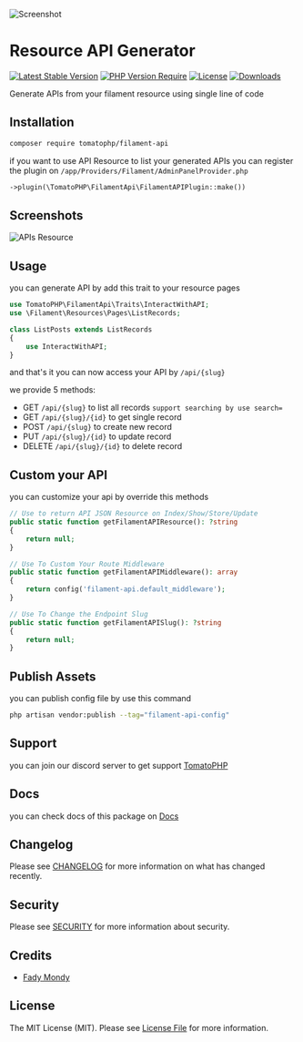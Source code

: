 ![Screenshot](https://raw.githubusercontent.com/tomatophp/filament-api/master/arts/3x1io-tomato-api.jpg)

# Resource API Generator

[![Latest Stable Version](https://poser.pugx.org/tomatophp/filament-api/version.svg)](https://packagist.org/packages/tomatophp/filament-api)
[![PHP Version Require](http://poser.pugx.org/tomatophp/filament-api/require/php)](https://packagist.org/packages/tomatophp/filament-api)
[![License](https://poser.pugx.org/tomatophp/filament-api/license.svg)](https://packagist.org/packages/tomatophp/filament-api)
[![Downloads](https://poser.pugx.org/tomatophp/filament-api/d/total.svg)](https://packagist.org/packages/tomatophp/filament-api)

Generate APIs from your filament resource using single line of code

## Installation

```bash
composer require tomatophp/filament-api
```

if you want to use API Resource to list your generated APIs you can register the plugin on `/app/Providers/Filament/AdminPanelProvider.php`

```php
->plugin(\TomatoPHP\FilamentApi\FilamentAPIPlugin::make())
```

## Screenshots

![APIs Resource](https://raw.githubusercontent.com/tomatophp/filament-api/master/arts/api-resource.jpg)

## Usage

you can generate API by add this trait to your resource pages

```php
use TomatoPHP\FilamentApi\Traits\InteractWithAPI;
use \Filament\Resources\Pages\ListRecords;

class ListPosts extends ListRecords
{
    use InteractWithAPI;
}
```

and that's it you can now access your API by `/api/{slug}`

we provide 5 methods:

- GET `/api/{slug}` to list all records `support searching by use search=`
- GET `/api/{slug}/{id}` to get single record
- POST `/api/{slug}` to create new record
- PUT `/api/{slug}/{id}` to update record
- DELETE `/api/{slug}/{id}` to delete record

## Custom your API

you can customize your api by override this methods

```php
// Use to return API JSON Resource on Index/Show/Store/Update
public static function getFilamentAPIResource(): ?string
{
    return null;
}

// Use To Custom Your Route Middleware
public static function getFilamentAPIMiddleware(): array
{
    return config('filament-api.default_middleware');
}

// Use To Change the Endpoint Slug
public static function getFilamentAPISlug(): ?string
{
    return null;
}
```

## Publish Assets

you can publish config file by use this command

```bash
php artisan vendor:publish --tag="filament-api-config"
```

## Support

you can join our discord server to get support [TomatoPHP](https://discord.gg/Xqmt35Uh)

## Docs

you can check docs of this package on [Docs](https://docs.tomatophp.com/filament/filament-api)

## Changelog

Please see [CHANGELOG](CHANGELOG.md) for more information on what has changed recently.

## Security

Please see [SECURITY](SECURITY.md) for more information about security.

## Credits

- [Fady Mondy](mailto:info@3x1.io)

## License

The MIT License (MIT). Please see [License File](LICENSE.md) for more information.
